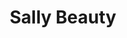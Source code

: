 ---
title: "Sally Beauty"
url: /las-vegas/sally-beauty-south-decatur-boulevard/
shop: hairdresser supply
---